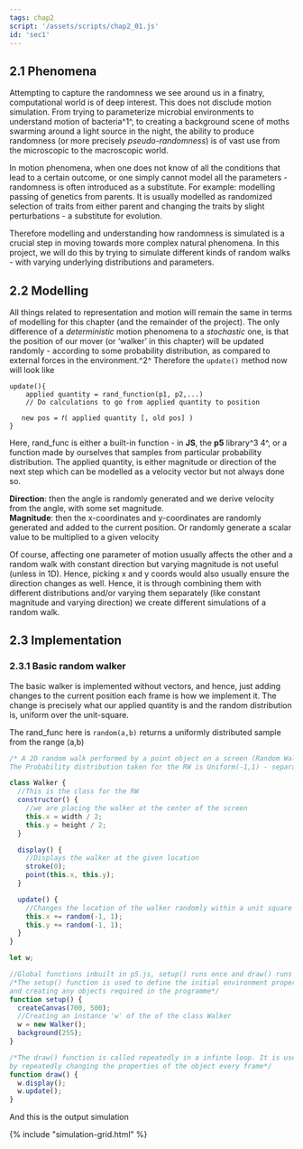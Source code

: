 ```yaml
---
tags: chap2
script: '/assets/scripts/chap2_01.js'
id: 'sec1'
---
```


## 2.1 Phenomena

Attempting to capture the randomness we see around us in a finatry, computational world is of deep interest. This does not disclude motion simulation. From trying to parameterize microbial environments to understand motion of bacteria^1^, to creating a background scene of moths swarming around a light source in the night, the ability to produce randomness (or more precisely *pseudo-randomness*) is of vast use from the microscopic to the macroscopic world. 

In motion phenomena, when one does not know of all the conditions that lead to a certain outcome, or one simply cannot model all the parameters - randomness is often introduced as a substitute. For example: modelling passing of genetics from parents. It is usually modelled as randomized selection of traits from either parent and changing the traits by slight perturbations - a substitute for evolution.  

Therefore modelling and understanding how randomness is simulated is a crucial step in moving towards more complex natural phenomena. In this project, we will do this by trying to simulate different kinds of random walks - with varying underlying distributions and parameters.

## 2.2 Modelling

All things related to representation and motion will remain the same in terms of modelling for this chapter (and the remainder of the project). The only difference of a *deterministic* motion phenomena to a *stochastic* one, is that the position of our mover (or ‘walker’ in this chapter) will be updated randomly - according to some probability distribution, as compared to external forces in the environment.^2^ Therefore the `update()` method now will look like

```
update(){  
    applied quantity = rand_function(p1, p2,...)   
    // Do calculations to go from applied quantity to position  
      
   new pos = 𝑓( applied quantity [, old pos] )  
}
```

Here, rand_func is either a built-in function - in __JS__, the __p5__ library^3 4^, or a function made by ourselves  that samples from particular probability distribution. The applied quantity, is either magnitude or direction of the next step which can be modelled as a velocity vector but not always done so. 

**Direction**: then the angle is randomly generated and we derive velocity from the angle, with some set magnitude.  
**Magnitude**: then the x-coordinates and y-coordinates are randomly generated and added to the current position. Or randomly generate a scalar value to be multiplied to a given velocity

Of course, affecting one parameter of motion usually affects the other and a random walk with constant direction but varying magnitude is not useful (unless in 1D). Hence, picking x and y coords would also usually ensure the direction changes as well. Hence, it is through combining them with different distributions and/or varying them separately (like constant magnitude and varying direction) we create different simulations of a random walk. 

## 2.3 Implementation

### 2.3.1 Basic random walker

The basic walker is implemented without vectors, and hence, just adding changes to the current position each frame is how we implement it. The change is precisely what our applied quantity is and the random distribution is, uniform over the unit-square.

 
The rand_func here is `random(a,b)` returns a uniformly distributed sample from the range (a,b)
``` js
/* A 2D random walk performed by a point object on a screen (Random Walker)
The Probability distribution taken for the RW is Uniform(-1,1) - separately for the x-value and y-value*/

class Walker {
  //This is the class for the RW
  constructor() {
    //we are placing the walker at the center of the screen
    this.x = width / 2;
    this.y = height / 2;
  }

  display() {
    //Displays the walker at the given location
    stroke(0);
    point(this.x, this.y);
  }

  update() {
    //Changes the location of the walker randomly within a unit square of the current location
    this.x += random(-1, 1);
    this.y += random(-1, 1);
  }
}

let w;

//Global functions inbuilt in p5.js, setup() runs once and draw() runs repeatedly
/*The setup() function is used to define the initial environment properties such as screen size and background color
and creating any objects required in the programme*/
function setup() {
  createCanvas(700, 500);
  //Creating an instance 'w' of the of the class Walker
  w = new Walker();   
  background(255);
}

/*The draw() function is called repeatedly in a infinte loop. It is used to animate the objects in the canvas,
by repeatedly changing the properties of the object every frame*/
function draw() { 
  w.display();
  w.update();
}
```
And this is the output simulation

{% include "simulation-grid.html" %}